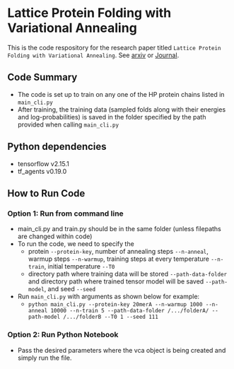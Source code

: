 # Lattice Protein Folding with Variational Annealing

This is the code respository for the research paper titled `Lattice Protein Folding with Variational Annealing`. See [arxiv](https://arxiv.org/abs/2502.20632) or [Journal](https://iopscience.iop.org/article/10.1088/2632-2153/adf376).

## Code Summary
- The code is set up to train on any one of the HP protein chains listed in `main_cli.py`
- After training, the training data (sampled folds along with their energies and log-probabilities) is saved in the folder specified by the path provided when calling `main_cli.py`


## Python dependencies
- tensorflow v2.15.1
- tf_agents v0.19.0

## How to Run Code
### Option 1: Run from command line
- main_cli.py and train.py should be in the same folder (unless filepaths are changed within code)
- To run the code, we need to specify the
  - protein `--protein-key`, number of annealing steps `--n-anneal`, warmup steps `--n-warmup`, training steps at every temperature `--n-train`, initial temperature `--T0`
  - directory path where training data will be stored `--path-data-folder` and directory path where trained tensor model will be saved `--path-model`, and seed `--seed`
- Run `main_cli.py` with arguments as shown below for example:
  - `python main_cli.py --protein-key 20merA --n-warmup 1000 --n-anneal 10000 --n-train 5 --path-data-folder /.../folderA/ --path-model /.../folderB --T0 1 --seed 111`

### Option 2: Run Python Notebook
- Pass the desired parameters where the vca object is being created and simply run the file.
